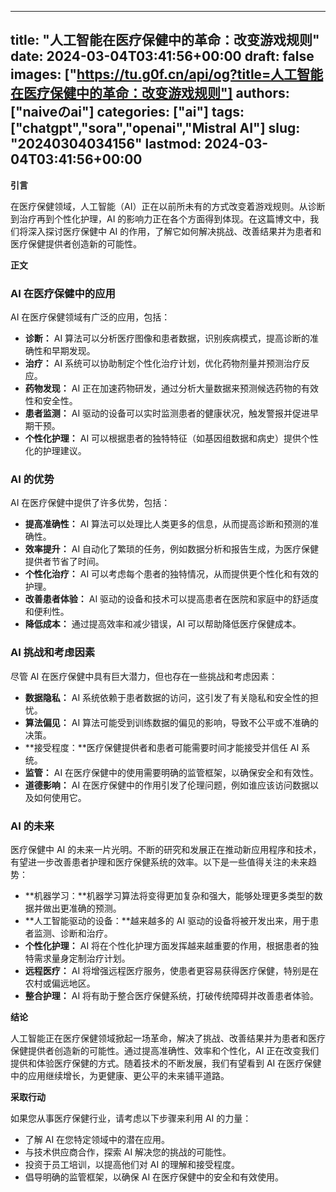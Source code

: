 
---
title: "人工智能在医疗保健中的革命：改变游戏规则"
date: 2024-03-04T03:41:56+00:00
draft: false
images: ["https://tu.g0f.cn/api/og?title=人工智能在医疗保健中的革命：改变游戏规则"]
authors: ["naiveのai"]
categories: ["ai"]
tags: ["chatgpt","sora","openai","Mistral AI"]
slug: "20240304034156"
lastmod: 2024-03-04T03:41:56+00:00
---
**引言**

在医疗保健领域，人工智能（AI）正在以前所未有的方式改变着游戏规则。从诊断到治疗再到个性化护理，AI 的影响力正在各个方面得到体现。在这篇博文中，我们将深入探讨医疗保健中 AI 的作用，了解它如何解决挑战、改善结果并为患者和医疗保健提供者创造新的可能性。

**正文**

### AI 在医疗保健中的应用

AI 在医疗保健领域有广泛的应用，包括：

- **诊断：** AI 算法可以分析医疗图像和患者数据，识别疾病模式，提高诊断的准确性和早期发现。
- **治疗：** AI 系统可以协助制定个性化治疗计划，优化药物剂量并预测治疗反应。
- **药物发现：** AI 正在加速药物研发，通过分析大量数据来预测候选药物的有效性和安全性。
- **患者监测：** AI 驱动的设备可以实时监测患者的健康状况，触发警报并促进早期干预。
- **个性化护理：** AI 可以根据患者的独特特征（如基因组数据和病史）提供个性化的护理建议。

### AI 的优势

AI 在医疗保健中提供了许多优势，包括：

- **提高准确性：** AI 算法可以处理比人类更多的信息，从而提高诊断和预测的准确性。
- **效率提升：** AI 自动化了繁琐的任务，例如数据分析和报告生成，为医疗保健提供者节省了时间。
- **个性化治疗：** AI 可以考虑每个患者的独特情况，从而提供更个性化和有效的护理。
- **改善患者体验：** AI 驱动的设备和技术可以提高患者在医院和家庭中的舒适度和便利性。
- **降低成本：** 通过提高效率和减少错误，AI 可以帮助降低医疗保健成本。

### AI 挑战和考虑因素

尽管 AI 在医疗保健中具有巨大潜力，但也存在一些挑战和考虑因素：

- **数据隐私：** AI 系统依赖于患者数据的访问，这引发了有关隐私和安全性的担忧。
- **算法偏见：** AI 算法可能受到训练数据的偏见的影响，导致不公平或不准确的决策。
- **接受程度：**医疗保健提供者和患者可能需要时间才能接受并信任 AI 系统。
- **监管：** AI 在医疗保健中的使用需要明确的监管框架，以确保安全和有效性。
- **道德影响：** AI 在医疗保健中的作用引发了伦理问题，例如谁应该访问数据以及如何使用它。

### AI 的未来

医疗保健中 AI 的未来一片光明。不断的研究和发展正在推动新应用程序和技术，有望进一步改善患者护理和医疗保健系统的效率。以下是一些值得关注的未来趋势：

- **机器学习：**机器学习算法将变得更加复杂和强大，能够处理更多类型的数据并做出更准确的预测。
- **人工智能驱动的设备：**越来越多的 AI 驱动的设备将被开发出来，用于患者监测、诊断和治疗。
- **个性化护理：** AI 将在个性化护理方面发挥越来越重要的作用，根据患者的独特需求量身定制治疗计划。
- **远程医疗：** AI 将增强远程医疗服务，使患者更容易获得医疗保健，特别是在农村或偏远地区。
- **整合护理：** AI 将有助于整合医疗保健系统，打破传统障碍并改善患者体验。

**结论**

人工智能正在医疗保健领域掀起一场革命，解决了挑战、改善结果并为患者和医疗保健提供者创造新的可能性。通过提高准确性、效率和个性化，AI 正在改变我们提供和体验医疗保健的方式。随着技术的不断发展，我们有望看到 AI 在医疗保健中的应用继续增长，为更健康、更公平的未来铺平道路。

**采取行动**

如果您从事医疗保健行业，请考虑以下步骤来利用 AI 的力量：

- 了解 AI 在您特定领域中的潜在应用。
- 与技术供应商合作，探索 AI 解决您的挑战的可能性。
- 投资于员工培训，以提高他们对 AI 的理解和接受程度。
- 倡导明确的监管框架，以确保 AI 在医疗保健中的安全和有效使用。
